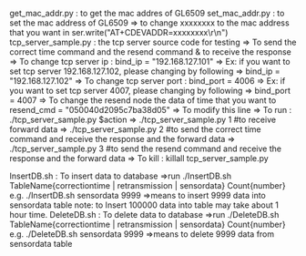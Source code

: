 get_mac_addr.py : to get the mac addres of GL6509
set_mac_addr.py : to set the mac address of GL6509
    => to change xxxxxxxx to the mac address that you want in ser.write("AT+CDEVADDR=xxxxxxxx\r\n")
tcp_server_sample.py : the tcp server source code for testing => To send the correct time command and the resend command & to receive the response
    => To change tcp server ip :
        bind_ip = "192.168.127.101"
        => Ex: if you want to set tcp server 192.168.127.102, please changing by following
            => bind_ip = "192.168.127.102"
    => To change tcp server port :
        bind_port = 4006
        => Ex: if you want to set tcp server 4007, please changing by following
            => bind_port = 4007
    => To change the resend node the data of time that you want to
        resend_cmd = "050040d2095c7ba38d05"
        => To modify this line
    => To run : ./tcp_server_sample.py $action
        => ./tcp_server_sample.py 1 #to receive forward data
        => ./tcp_server_sample.py 2 #to send the correct time command and receive the response and the forward data
        => ./tcp_server_sample.py 3 #to send the resend command and receive the response and the forward data
    => To kill : killall tcp_server_sample.py


InsertDB.sh : To insert data to database
    =>run ./InsertDB.sh TableName{correctiontime | retransmission | sensordata} Count{number}
      e.g. ./InsertDB.sh sensordata 9999 =>means to insert 9999 data into sensordata table
      note: to Insert 100000 data into table may take about 1 hour time.
DeleteDB.sh : To delete data to database
    =>run ./DeleteDB.sh TableName{correctiontime | retransmission | sensordata} Count{number}
      e.g. ./DeleteDB.sh sensordata 9999 =>means to delete 9999 data from sensordata table